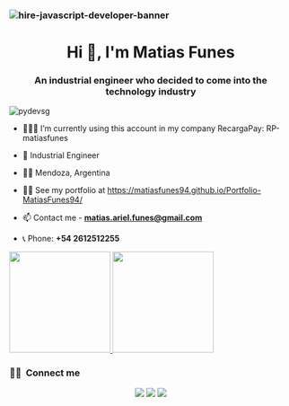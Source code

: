 ### ![hire-javascript-developer-banner](https://user-images.githubusercontent.com/66705822/100891556-211aa600-3498-11eb-84d7-7e9d43c8331c.jpg)
<h1 align="center">Hi 👋, I'm Matias Funes</h1>
<h3 align="center">An industrial engineer who decided to come into the technology industry</h3>

<p align="left"> <img src="https://komarev.com/ghpvc/?username=MatiasFunes94" alt="pydevsg" /> </p>

- 🧑🏻‍💻 I’m currently using this account in my company RecargaPay: RP-matiasfunes

- 🚀 Industrial Engineer

- ✌🏻 Mendoza, Argentina

- 👨‍💻 See my portfolio at https://matiasfunes94.github.io/Portfolio-MatiasFunes94/

- 📫 Contact me - **matias.ariel.funes@gmail.com**

- 📞 Phone: **+54 2612512255**

<p>
<a href="https://github.com/AVS1508">
  <img height="180em" src="https://github-readme-stats.vercel.app/api?username=MatiasFunes94&show_icons=true&theme=radical" />
  <img height="180em" src="https://github-readme-stats-eight-theta.vercel.app/api/top-langs/?username=MatiasFunes94&theme=radical&layout=compact&exclude_lang=java+r" />
</a>
</p>

<h3> 🤝🏻 &nbsp;Connect me </h3>

<p align="center">
<a href="https://matiasfunes94.github.io/Portfolio-MatiasFunes94/"><img src="https://img.shields.io/badge/-MatiasFunes94.io-3423A6?style=flat-square&logo=Google-Chrome&logoColor=white"/></a>
<a href="https://www.linkedin.com/in/matias-ariel-funes/"><img src="https://img.shields.io/badge/-Matias%20Funes-0077B5?style=flat-square&logo=Linkedin&logoColor=white"/></a>
<a href="mailto:matias.ariel.funes@gamil.com"><img src="https://img.shields.io/badge/-matias.ariel.funes@gamil.com-D14836?style=flat-square&logo=Gmail&logoColor=white"/></a>

